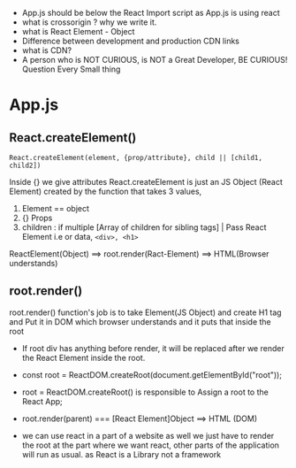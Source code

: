 - App.js should be below the React Import script as App.js is using react
- what is crossorigin ? why we write it.
- what is React Element - Object
- Difference between development and production CDN links
- what is CDN?
- A person who is NOT CURIOUS, is NOT a Great Developer, BE CURIOUS! Question Every Small thing

# App.js

## React.createElement()

```
React.createElement(element, {prop/attribute}, child || [child1, child2])
```

Inside {} we give attributes
React.createElement is just an JS Object (React Element) created by the function that takes 3 values,

1. Element == object
2. {} Props
3. children : if multiple [Array of children for sibling tags] |
   Pass React Element i.e or data, `<div>, <h1>`

ReactElement(Object) ==> root.render(Ract-Element) ==> HTML(Browser understands)

## root.render()

root.render() function's job is to take Element(JS Object) and create H1 tag and Put it in DOM which browser understands and it puts that inside the root

- If root div has anything before render, it will be replaced after we render the React Element inside the root.

- const root = ReactDOM.createRoot(document.getElementById("root"));

- root = ReactDOM.createRoot() is responsible to Assign a root to the React App;

- root.render(parent) === [React Element]Object ==> HTML (DOM)

- we can use react in a part of a website as well we just have to render the root at the part where we want react, other parts of the application will run as usual. as React is a Library not a framework
